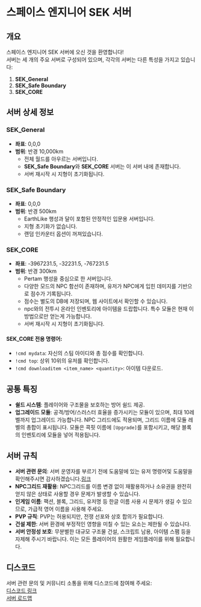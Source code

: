 # 스페이스 엔지니어 SEK 서버

## 개요

스페이스 엔지니어 SEK 서버에 오신 것을 환영합니다!  
서버는 세 개의 주요 서버로 구성되어 있으며, 각각의 서버는 다른 특성을 가지고 있습니다:

1. **SEK_General**
2. **SEK_Safe Boundary**
3. **SEK_CORE**


## 서버 상세 정보

### **SEK_General**
- **좌표**: 0,0,0  
- **범위**: 반경 10,000km  
  - 전체 월드를 아우르는 서버입니다.  
  - **SEK_Safe Boundary**와 **SEK_CORE** 서버는 이 서버 내에 존재합니다.  
  - 서버 재시작 시 지형이 초기화됩니다.

### **SEK_Safe Boundary**
- **좌표**: 0,0,0  
- **범위**: 반경 500km  
  - EarthLike 행성과 달이 포함된 안정적인 입문용 서버입니다.  
  - 지형 초기화가 없습니다.
  - 랜덤 인카운터 옵션이 꺼져있습니다.

### **SEK_CORE**
- **좌표**: -3967231.5, -32231.5, -767231.5  
- **범위**: 반경 300km  
  - Pertam 행성을 중심으로 한 서버입니다.  
  - 다양한 모드의 NPC 함선이 존재하며, 유저가 NPC에게 입힌 데미지를 기반으로 점수가 기록됩니다.  
  - 점수는 별도의 DB에 저장되며, 웹 사이트에서 확인할 수 있습니다.  
  - npc와의 전투시 온라인 인벤토리에 아이템을 드랍합니다. 특수 모듈은 현재 이 방법으로만 얻는게 가능합니다.
  - 서버 재시작 시 지형이 초기화됩니다.

#### SEK_CORE 전용 명령어:
- `!cmd mydata`: 자신의 스팀 아이디와 총 점수를 확인합니다.
- `!cmd top`: 상위 10위의 유저를 확인합니다.
- `!cmd downloaditem <item_name> <quantity>`: 아이템 다운로드.


## 공통 특징


- **쉴드 시스템**: 플레이어와 구조물을 보호하는 방어 쉴드 제공.
- **업그레이드 모듈**: 공격/방어/스러스터 효율을 증가시키는 모듈이 있으며, 최대 10레벨까지 업그레이드 가능합니다. NPC 그리드에도 적용되며, 그리드 이름에 모듈 레벨의 총합이 표시됩니다. 모듈은 콕핏 이름에 `[Upgrade]`를 포함시키고, 해당 블록의 인벤토리에 모듈을 넣어 적용됩니다.

## 서버 규칙

- **서버 관련 문의**: 서버 운영자를 부르기 전에 도움말에 있는 유저 명령어및 도움말을 확인해주시면 감사하겠습니다.[링크](https://github.com/snowmuffin/SEK_Server/wiki/%EC%9C%A0%EC%A0%80-%EB%AA%85%EB%A0%B9%EC%96%B4)
- **NPC그리드 재활용**: NPC그리드를 이름 변경 없이 재활용하거나 소유권을 완전히 얻지 않은 상태로 사용할 경우 문제가 발생할 수 있습니다.
- **인게임 이름**: 팩션, 블록, 그리드, 유저명 등 한글 이름 사용 시 문제가 생길 수 있으므로, 가급적 영어 이름을 사용해 주세요.
- **PVP 규칙**: PVP는 허용되지만, 전쟁 선포와 상호 합의가 필요합니다.
- **건설 제한**: 서버 환경에 부정적인 영향을 미칠 수 있는 요소는 제한될 수 있습니다.
- **서버 안정성 보호**: 무분별한 대규모 구조물 건설, 스크립트 남용, 아이템 스팸 등을 자제해 주시기 바랍니다. 이는 모든 플레이어의 원활한 게임플레이를 위해 필요합니다.

## 디스코드

서버 관련 문의 및 커뮤니티 소통을 위해 디스코드에 참여해 주세요:  
[디스코드 링크](https://discord.gg/WJqeXfv6M9)  
[서버 로드맵](https://successful-airboat-f57.notion.site/10575e0bd20580e5b476dd6cb2dcd47e?v=3955b1d0efc74980b8cb51a306cbaf71)



